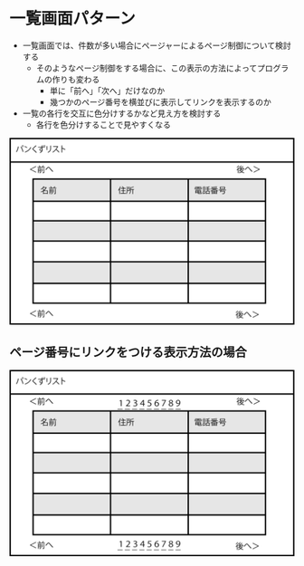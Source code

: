 # 一覧画面パターン

* 一覧画面では、件数が多い場合にページャーによるページ制御について検討する
    * そのようなページ制御をする場合に、この表示の方法によってプログラムの作りも変わる
        * 単に「前へ」「次へ」だけなのか
        * 幾つかのページ番号を横並びに表示してリンクを表示するのか
* 一覧の各行を交互に色分けするかなど見え方を検討する
    * 各行を色分けすることで見やすくなる
    
![ui_01](image/ui_01.png)

## ページ番号にリンクをつける表示方法の場合

![ui_02](image/ui_02.png)
